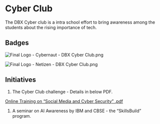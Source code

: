 # Cyber Club

The DBX Cyber club is a intra school effort to bring awareness among the students about the rising importance of tech.

## Badges

![Final Logo - Cybernaut - DBX Cyber Club.png](https://res.craft.do/user/full/34ae8ebc-d508-7305-20e2-17e06364862c/doc/3491F8B8-527B-4029-A8C5-FBF1AF7CCE2D/0c170c3e-8023-0379-8e8e-06d1b368e2fa)

![Final Logo - Netizen - DBX Cyber Club.png](https://res.craft.do/user/full/34ae8ebc-d508-7305-20e2-17e06364862c/doc/6aedab5d-852e-43ec-9705-d705d0d442ca/6dde67c2-0678-4435-8aaf-85b76bb9ca9b)

## Initiatives

1. The Cyber Club challenge - Details in below PDF.

[Online Training on “Social Media and Cyber Security” .pdf](https://res.craft.do/user/full/34ae8ebc-d508-7305-20e2-17e06364862c/doc/6aedab5d-852e-43ec-9705-d705d0d442ca/6E7ED2CD-A777-4D4E-89FE-72C5A64B4C05\_2/YU5goMwO4vYlDhZQgc11KdYL0hSZ6nMppT2Y2qhND1Yz/Online%20Training%20on%20Social%20Media%20and%20Cyber%20Security%20.pdf)

1. A seminar on AI Awareness by IBM and CBSE - the “SkillsBuild” program.

